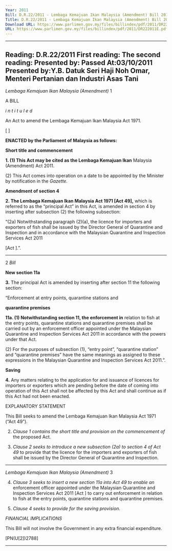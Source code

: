 ```yaml
---
Year: 2011
Bill: D.R.22/2011 - Lembaga Kemajuan Ikan Malaysia (Amendment) Bill 2011 (Passed)
Title: D.R.22/2011 - Lembaga Kemajuan Ikan Malaysia (Amendment) Bill 2011 (Passed)
Download URL: https://www.parlimen.gov.my/files/billindex/pdf/2011/DR222011E.pdf
URL: https://www.parlimen.gov.my/files/billindex/pdf/2011/DR222011E.pdf
---
```

---
Reading:
D.R.22/2011
First reading:
The second reading:
Presented by:
Passed At:03/10/2011
Presented by:Y.B. Datuk Seri Haji Noh Omar, Menteri Pertanian dan Industri Asas Tani
---

_Lembaga Kemajuan Ikan Malaysia (Amendment)_ 1

A BILL

_i n t i t u l e d_

An Act to amend the Lembaga Kemajuan Ikan Malaysia Act
1971.

[ ]

**ENACTED by the Parliament of Malaysia as follows:**

**Short title and commencement**

**1. (1) This Act may be cited as the Lembaga Kemajuan Ikan**
Malaysia (Amendment) Act 2011.

(2) This Act comes into operation on a date to be appointed
by the Minister by notification in the _Gazette._

**Amendment of section 4**

**2. The Lembaga Kemajuan Ikan Malaysia Act 1971 [Act 49],**
which is referred to as the “principal Act” in this Act, is amended
in section 4 by inserting after subsection (2) the following
subsection:

“(2a) Notwithstanding paragraph (2)(a), the licence for
importers and exporters of fish shall be issued by the Director
General of Quarantine and Inspection and in accordance with
the Malaysian Quarantine and Inspection Services Act 2011

[Act  ].”.


-----

2 _Bill_

**New section 11a**

**3.** The principal Act is amended by inserting after section 11
the following section:

“Enforcement at entry points, quarantine stations and

**quarantine premises**

**11a. (1) Notwithstanding section 11, the enforcement in**
relation to fish at the entry points, quarantine stations and
quarantine premises shall be carried out by an enforcement
officer appointed under the Malaysian Quarantine and
Inspection Services Act 2011 in accordance with the powers
under that Act.

(2) For the purposes of subsection (1), “entry point”,
“quarantine station” and “quarantine premises” have the same
meanings as assigned to these expressions in the Malaysian
Quarantine and Inspection Services Act 2011.”.

**Saving**

**4.** Any matters relating to the application for and issuance of
licences for importers or exporters which are pending before the
date of coming into operation of this Act shall not be affected by
this Act and shall continue as if this Act had not been enacted.

EXPLANATORY STATEMENT

This Bill seeks to amend the Lembaga Kemajuan Ikan Malaysia Act 1971
(“Act 49”).

2. _Clause 1 contains the short title and provision on the commencement of_
the proposed Act.

3. _Clause 2 seeks to introduce a new subsection (2a) to section 4 of Act 49_
to provide that the licence for the importers and exporters of fish shall be
issued by the Director General of Quarantine and Inspection.


-----

_Lembaga Kemajuan Ikan Malaysia (Amendment)_ 3

4. _Clause 3 seeks to insert a new section 11a into Act 49 to enable an_
enforcement officer appointed under the Malaysian Quarantine and Inspection
Services Act 2011 [Act ] to carry out enforcement in relation to fish at the
entry points, quarantine stations and quarantine premises.

5. _Clause 4 seeks to provide for the saving provision._

_FINANCIAL IMPLICATIONS_

This Bill will not involve the Government in any extra financial
expenditure.

[PN(U[2])2788]


-----

